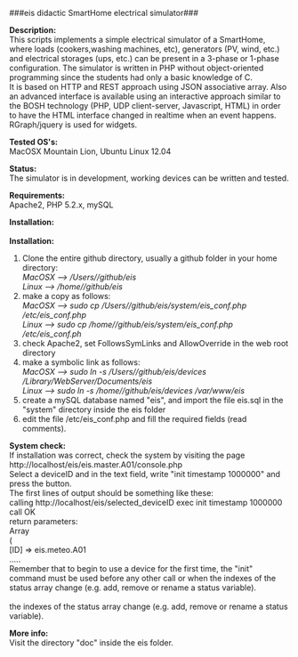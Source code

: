 ###eis didactic SmartHome electrical simulator###

<b>Description:</b><br>
This scripts implements a simple electrical simulator of a SmartHome, where loads (cookers,washing machines, etc),
generators (PV, wind, etc.) and electrical storages (ups, etc.) can be present in a 3-phase or 1-phase configuration.
The simulator is written in PHP without object-oriented programming since the students had only a basic knowledge of C.
<br>
It is based on HTTP and REST approach using JSON associative array. Also an advanced interface is available using
an interactive approach similar to the BOSH technology (PHP, UDP client-server, Javascript, HTML) in order to have
the HTML interface changed in realtime when an event happens. RGraph/jquery is used for widgets.

<b>Tested OS's:</b><br>
MacOSX Mountain Lion, Ubuntu Linux 12.04<br>

<b>Status:</b><br>
The simulator is in development, working devices can be written and tested.<br>

<b>Requirements:</b><br>
Apache2, PHP 5.2.x, mySQL<br>

<b>Installation:</b><br></b><br>
<b>Installation:</b><br>
1) Clone the entire github directory, usually a github folder in your home directory:<br>
	<i>MacOSX  -->  /Users/<yourname>/github/eis</i><br>
	<i>Linux   -->  /home/<yourname>/github/eis</i><br>
2) make a copy as follows:<br>
	<i>MacOSX  -->  sudo cp /Users/<yourname>/github/eis/system/eis_conf.php /etc/eis_conf.php</i><br>
	<i>Linux   -->  sudo cp /home/<yourname>/github/eis/system/eis_conf.php /etc/eis_conf.ph</i><br>
3) check Apache2, set FollowsSymLinks and AllowOverride in the web root directory<br>
4) make a symbolic link as follows:<br>
	<i>MacOSX  -->  sudo ln -s /Users/<yourname>/github/eis/devices /Library/WebServer/Documents/eis</i><br>
	<i>Linux   -->  sudo ln -s /home/<yourname>/github/eis/devices /var/www/eis</i><br>
5) create a mySQL database named "eis", and import the file eis.sql in the "system" directory inside the eis folder<br>
6) edit the file /etc/eis_conf.php and fill the required fields (read comments).<br>

<b>System check:</b><br>
If installation was correct, check the system by visiting the page http://localhost/eis/eis.master.A01/console.php<br>
Select a deviceID and in the text field, write "init timestamp 1000000" and press the button.<br>
The first lines of output should be something like these:<br>
	calling http://localhost/eis/selected_deviceID exec init timestamp 1000000<br>
	call OK<br>
	return parameters:<br>
	Array<br>
	(<br>
	[ID] => eis.meteo.A01<br>
	.....<br>
Remember that to begin to use a device for the first time, the "init" command must be used before any other call or when
the indexes of the status array change (e.g. add, remove or rename a status variable).<br><br>
the indexes of the status array change (e.g. add, remove or rename a status variable).<br>

<b>More info:</b><br>
Visit the directory "doc" inside the eis folder.

